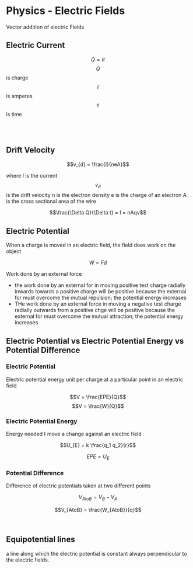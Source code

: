 
# Physics - Electric Fields

Vector addition of electric Fields

## Electric Current

$$Q = It$$
$$Q$$ is charge
$$I$$ is amperes
$$t$$ is time


<br><br>


## Drift Velocity

$$v_{d} = \frac{I}{neA}$$

where I is the current
$$v_d$$ is the drift velocity
n is the electron density
e is the charge of an electron
A is the cross sectional area of the wire

$$\frac{\Delta Q}{\Delta t} = I = nAqv$$


## Electric Potential

When a charge is moved in an electric field, the field does work on the object

$$W = Fd$$

Work done by an external force
 - the work done by an external for in moving positive test charge radially inwards towards a positive charge will be positive because the external for must overcome the mutual repulsion; the potential energy increases
 - THe work done by an external force in moving a negative test charge radially outwards from a positive chge will be positive because the external for must overcome the mutual attraction; the potential energy increases


## Electric Potential vs Electric Potential Energy vs Potential Difference

### Electric Potential

Electric potential energy unit per charge at a particular point in an electric field

$$V = \frac{EPE}{Q}$$
$$V = \frac{W}{Q}$$

### Electric Potential Energy

Energy needed t move a change against an electric field


$$U_{E} = k \frac{q_1 q_2}{r}$$

$$EPE = U_{E}$$

### Potential Difference

Difference of electric potentials taken at two different points

$$V_{AtoB} = V_{B} - V_{A}$$

$$V_{AtoB} = \frac{W_{AtoB}}{q}$$


<br>

## Equipotential lines

a line along which the electric potential is constant always perpendicular to the electric fields.

